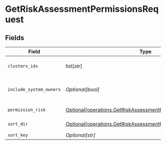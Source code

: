 # GetRiskAssessmentPermissionsRequest


## Fields

| Field                                                                                                                                        | Type                                                                                                                                         | Required                                                                                                                                     | Description                                                                                                                                  |
| -------------------------------------------------------------------------------------------------------------------------------------------- | -------------------------------------------------------------------------------------------------------------------------------------------- | -------------------------------------------------------------------------------------------------------------------------------------------- | -------------------------------------------------------------------------------------------------------------------------------------------- |
| `clusters_ids`                                                                                                                               | list[*str*]                                                                                                                                  | :heavy_minus_sign:                                                                                                                           | the clusters ids to filter by                                                                                                                |
| `include_system_owners`                                                                                                                      | *Optional[bool]*                                                                                                                             | :heavy_minus_sign:                                                                                                                           | include systems default owners                                                                                                               |
| `permission_risk`                                                                                                                            | [Optional[operations.GetRiskAssessmentPermissionsPermissionRisk]](undefined/models/operations/getriskassessmentpermissionspermissionrisk.md) | :heavy_minus_sign:                                                                                                                           | the risk to filter by                                                                                                                        |
| `sort_dir`                                                                                                                                   | [Optional[operations.GetRiskAssessmentPermissionsSortDir]](undefined/models/operations/getriskassessmentpermissionssortdir.md)               | :heavy_minus_sign:                                                                                                                           | sorting direction                                                                                                                            |
| `sort_key`                                                                                                                                   | *Optional[str]*                                                                                                                              | :heavy_minus_sign:                                                                                                                           | sort key                                                                                                                                     |